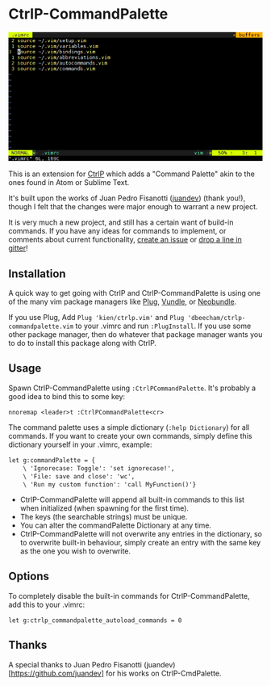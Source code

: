 CtrlP-CommandPalette
====================

![](https://raw.githubusercontent.com/dbeecham/dbeecham.github.com/master/commandpalette.gif)

This is an extension for [CtrlP](https://github.com/kien/ctrlp.vim) which adds
a "Command Palette" akin to the ones found in Atom or Sublime Text.

It's built upon the works of Juan Pedro Fisanotti ([juandev](https://github.com/juandev)) (thank you!), 
though I felt that the changes were major enough to warrant a new project.

It is very much a new project, and still has a certain want of build-in commands. 
If you have any ideas for commands to implement, or comments
about current functionality, [create an
issue](https://github.com/dbeecham/ctrlp-commandpalette.vim/issues) or [drop a line in
gitter](https://gitter.im/dbeecham/ctrlp-commandpalette.vim)!


Installation
------------

A quick way to get going with CtrlP and CtrlP-CommandPalette is using one of the
many vim package managers like [Plug](https://github.com/junegunn/vim-plug),
[Vundle](https://github.com/gmarik/Vundle.vim), or
[Neobundle](https://github.com/Shougo/neobundle.vim).

If you use Plug, Add `Plug 'kien/ctrlp.vim'` and 
`Plug 'dbeecham/ctrlp-commandpalette.vim` to your .vimrc and run `:PlugInstall`.
If you use some other package manager, then do whatever that package manager
wants you to do to install this package along with CtrlP.



Usage
-----

Spawn CtrlP-CommandPalette using ``:CtrlPCommandPalette``. It's probably a good
idea to bind this to some key:

    nnoremap <leader>t :CtrlPCommandPalette<cr>


The command palette uses a simple dictionary (`:help Dictionary`) for all
commands. If you want to create your own commands, simply define this dictionary
yourself in your .vimrc, example:

    let g:commandPalette = {
        \ 'Ignorecase: Toggle': 'set ignorecase!',
        \ 'File: save and close': 'wc',
        \ 'Run my custom function': 'call MyFunction()'}

* CtrlP-CommandPalette will append all built-in commands to this list when
initialized (when spawning for the first time). 
* The keys (the searchable
strings) must be unique. 
* You can alter the commandPalette Dictionary at any time. 
* CtrlP-CommandPalette will not overwrite any entries in the
dictionary, so to overwrite built-in behaviour, simply create an entry with the
same key as the one you wish to overwrite.


Options
-------

To completely disable the built-in commands for CtrlP-CommandPalette, add this
to your .vimrc:

    let g:ctrlp_commandpalette_autoload_commands = 0



Thanks
------

A special thanks to Juan Pedro Fisanotti (juandev)[https://github.com/juandev] for his works on CtrlP-CmdPalette.
